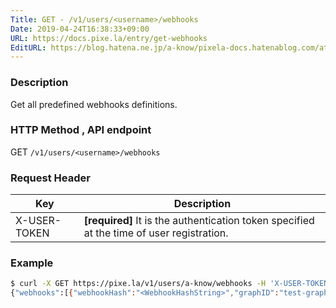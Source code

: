 ```yaml
---
Title: GET - /v1/users/<username>/webhooks
Date: 2019-04-24T16:38:33+09:00
URL: https://docs.pixe.la/entry/get-webhooks
EditURL: https://blog.hatena.ne.jp/a-know/pixela-docs.hatenablog.com/atom/entry/17680117127076650509
---
```


### Description
Get all predefined webhooks definitions.

### HTTP Method , API endpoint
<span class="badge badge-get">GET</span> `/v1/users/<username>/webhooks`

### Request Header

|Key|Description|
|---|---|
|X-USER-TOKEN|**[required]** It is the authentication token specified at the time of user registration.|


### Example

```sh
$ curl -X GET https://pixe.la/v1/users/a-know/webhooks -H 'X-USER-TOKEN:thisissecret'
{"webhooks":[{"webhookHash":"<WebhookHashString>","graphID":"test-graph","type":"increment"}]}
```

